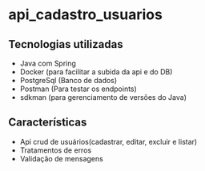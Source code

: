 ﻿# api_cadastro_usuarios

## Tecnologias utilizadas

- Java com Spring
- Docker (para facilitar a subida da api e do DB)
- PostgreSql (Banco de dados)
- Postman (Para testar os endpoints)
- sdkman (para gerenciamento de versões do Java)

## Características

- Api crud de usuários(cadastrar, editar, excluir e listar)
- Tratamentos de erros
- Validação de mensagens
